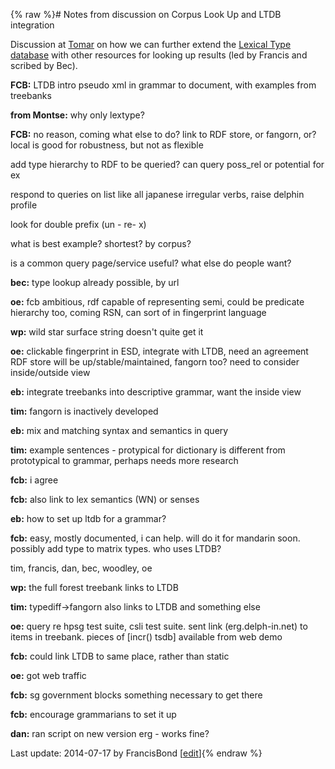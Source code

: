 {% raw %}# Notes from discussion on Corpus Look Up and LTDB integration

Discussion at [Tomar](../TomarTop) on how we can further extend the
[Lexical Type database](https://blog.inductorsoftware.com/docsproto/tools/LkbLtdb) with other resources for looking up
results (led by Francis and scribed by Bec).

**FCB:** LTDB intro pseudo xml in grammar to document, with examples
from treebanks

**from Montse:** why only lextype?

**FCB:** no reason, coming what else to do? link to RDF store, or
fangorn, or? local is good for robustness, but not as flexible

add type hierarchy to RDF to be queried? can query poss\_rel or
potential for ex

respond to queries on list like all japanese irregular verbs, raise
delphin profile

look for double prefix (un - re- x)

what is best example? shortest? by corpus?

is a common query page/service useful? what else do people want?

**bec:** type lookup already possible, by url

**oe:** fcb ambitious, rdf capable of representing semi, could be
predicate hierarchy too, coming RSN, can sort of in fingerprint language

**wp:** wild star surface string doesn't quite get it

**oe:** clickable fingerprint in ESD, integrate with LTDB, need an
agreement RDF store will be up/stable/maintained, fangorn too? need to
consider inside/outside view

**eb:** integrate treebanks into descriptive grammar, want the inside
view

**tim:** fangorn is inactively developed

**eb:** mix and matching syntax and semantics in query

**tim:** example sentences - protypical for dictionary is different from
prototypical to grammar, perhaps needs more research

**fcb:** i agree

**fcb:** also link to lex semantics (WN) or senses

**eb:** how to set up ltdb for a grammar?

**fcb:** easy, mostly documented, i can help. will do it for mandarin
soon. possibly add type to matrix types. who uses LTDB?

tim, francis, dan, bec, woodley, oe

**wp:** the full forest treebank links to LTDB

**tim:** typediff-&gt;fangorn also links to LTDB and something else

**oe:** query re hpsg test suite, csli test suite. sent link
(erg.delph-in.net) to items in treebank. pieces of \[incr() tsdb\]
available from web demo

**fcb:** could link LTDB to same place, rather than static

**oe:** got web traffic

**fcb:** sg government blocks something necessary to get there

**fcb:** encourage grammarians to set it up

**dan:** ran script on new version erg - works fine?

Last update: 2014-07-17 by FrancisBond [[edit](https://github.com/delph-in/docs/wiki/TomarCorpusLookup/_edit)]{% endraw %}